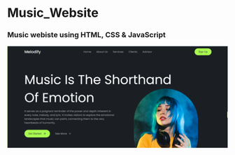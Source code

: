 # Music_Website
<h3> Music webiste using HTML, CSS & JavaScript </h3>
 <div>
  <img alt="site image" width="600" src="assets/img1.png"
 </div>
